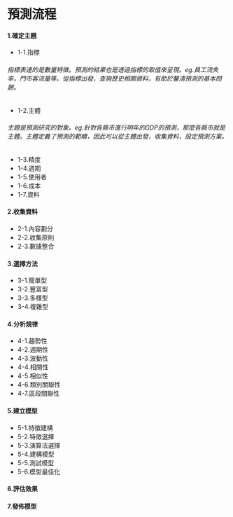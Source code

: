 # 預測流程


#### 1.確定主題
- 1-1.指標</br>
<h6>
指標表達的是數量特徵。預測的結果也是透過指標的取值來呈現。eg.員工流失率，門市客流量等。從指標出發，查詢歷史相關資料，有助於釐清預測的基本問題。
</h6>

- 1-2.主體</br>
<h6>
主題是預測研究的對象。eg.針對各縣市進行明年的GDP的預測，那麼各縣市就是主體。主體定義了預測的範疇，因此可以從主體出發，收集資料，設定預測方案。
</h6>

- 1-3.精度
- 1-4.週期
- 1-5.使用者
- 1-6.成本
- 1-7.資料
#### 2.收集資料
- 2-1.內容劃分
- 2-2.收集原則
- 2-3.數據整合
#### 3.選擇方法
- 3-1.簡單型
- 3-2.豐富型
- 3-3.多樣型
- 3-4.複雜型
#### 4.分析規律
- 4-1.趨勢性
- 4-2.週期性
- 4-3.波動性
- 4-4.相關性
- 4-5.相似性
- 4-6.類別關聯性
- 4-7.區段關聯性
#### 5.建立模型
- 5-1.特徵建構
- 5-2.特徵選擇
- 5-3.演算法選擇
- 5-4.建構模型
- 5-5.測試模型
- 5-6.模型最佳化
#### 6.評估效果
#### 7.發佈模型


